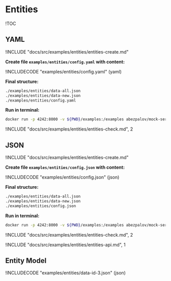 # Entities

!TOC

## YAML

!INCLUDE "docs/src/examples/entities/entities-create.md"

**Create file `examples/entities/config.yaml` with content:**

!INCLUDECODE "examples/entities/config.yaml" (yaml)

**Final structure:**

```bash
./examples/entities/data-all.json
./examples/entities/data-new.json
./examples/entities/config.yaml
```

**Run in terminal:**

```bash
docker run -p 4242:8000 -v ${PWD}/examples:/examples abezpalov/mock-server -file=/examples/entities/config.yaml
```

!INCLUDE "docs/src/examples/entities/entities-check.md", 2

## JSON

!INCLUDE "docs/src/examples/entities/entities-create.md"

**Create file `examples/entities/config.json` with content:**

!INCLUDECODE "examples/entities/config.json" (json)

**Final structure:**

```bash
./examples/entities/data-all.json
./examples/entities/data-new.json
./examples/entities/config.json
```

**Run in terminal:**

```bash
docker run -p 4242:8000 -v ${PWD}/examples:/examples abezpalov/mock-server -file=/examples/entities/config.json
```

!INCLUDE "docs/src/examples/entities/entities-check.md", 2

!INCLUDE "docs/src/examples/entities/entities-api.md", 1

## Entity Model

!INCLUDECODE "examples/entities/data-id-3.json" (json)
